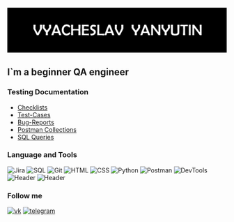 ![Header](https://github.com/Vyacheslav-job/Vyacheslav-job/blob/main/assets/picture.PNG)

## I`m a beginner QA engineer

### Testing Documentation
- [Checklists](https://github.com/Vyacheslav-job/checklist)
- [Test-Cases](https://github.com/Vyacheslav-job/test-cases)
- [Bug-Reports](https://github.com/Vyacheslav-job/bug-reports)
- [Postman Collections](https://github.com/Vyacheslav-job/postman)
- [SQL Queries](https://github.com/Vyacheslav-job/SQL)

### Language and Tools
![Jira](https://img.shields.io/badge/-Jira-343434?style=for-the-badge&logo=Jira&logoColor=136BE5)
![SQL](https://img.shields.io/badge/-SQL-343434?style=for-the-badge&logo=mySql&logoColor=ED7000)
![Git](https://img.shields.io/badge/-Git-343434?style=for-the-badge&logo=Git&logoColor=EF3C2D)
![HTML](https://img.shields.io/badge/-HTML-343434?style=for-the-badge&logo=html5&logoColor=E9B816)
![CSS](https://img.shields.io/badge/-CSS-343434?style=for-the-badge&logo=stylus&logoColor=27EFEE)
![Python](https://img.shields.io/badge/-Python-343434?style=for-the-badge&logo=python&logoColor=FFD041)
![Postman](https://img.shields.io/badge/-Postman-343434?style=for-the-badge&logo=postman&logoColor=FF6B35)
![DevTools](https://img.shields.io/badge/-DevTools-343434?style=for-the-badge&logo=appveyor&logoColor=97CA00)
![Header](https://img.shields.io/badge/Github-343434?style=for-the-badge&logo=github&logoColor=8cc4d7)
![Header](https://img.shields.io/badge/AndroidStudio-343434?style=for-the-badge&logo=androidstudio&logoColor=3ad07d)


### Follow me
[![vk](https://img.shields.io/badge/-vkontakte-343434?style=for-the-badge&logo=vk&logoColor=0077FF)](https://vk.com/id61752427)
[![telegram](https://img.shields.io/badge/-telegram-343434?style=for-the-badge&logo=telegram&logoColor=23A0DC)](https://t.me/Vyacheslav_Yanyutin)
